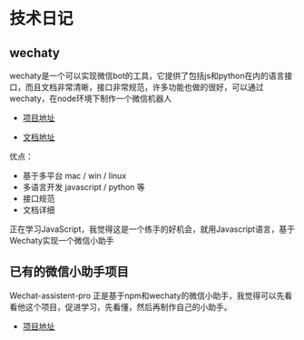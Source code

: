 # 技术日记

## wechaty

wechaty是一个可以实现微信bot的工具，它提供了包括js和python在内的语言接口，而且文档非常清晰，接口非常规范，许多功能也做的很好，可以通过wechaty，在node环境下制作一个微信机器人

- [项目地址](https://github.com/wechaty/wechaty) 

- [文档地址](https://wechaty.js.org/docs/getting-started/running-locally/)

优点：

- 基于多平台 mac / win / linux
- 多语言开发 javascript / python 等
- 接口规范
- 文档详细

正在学习JavaScript，我觉得这是一个练手的好机会，就用Javascript语言，基于Wechaty实现一个微信小助手



## 已有的微信小助手项目

Wechat-assistent-pro 正是基于npm和wechaty的微信小助手，我觉得可以先看看他这个项目，促进学习，先看懂，然后再制作自己的小助手。

- [项目地址](https://github.com/leochen-g/wechat-assistant-pro)

